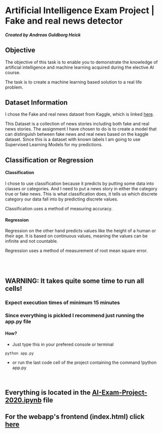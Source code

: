 # Artificial Intelligence Exam Project | Fake and real news detector
 
##### Created by Andreas Guldborg Heick

## Objective
The objective of this task is to enable you to demonstrate the knowledge of artificial intelligence and machine learning acquired during the elective AI course.

The task is to create a machine learning based solution to a real life problem.


## Dataset Information
I chose the Fake and real news dataset from Kaggle, which is linked [here](https://datsoftlyngby.github.io/soft2020spring/resources/32351e43-ExamTask.pdf).


This Dataset is a collection of news stories including both fake and real news stories.
The assignment I have chosen to do is to create a model that can distinguish between fake news and real news based on the kaggle dataset. Since this is a dataset with known labels I am going to use Supervised Learning Models for my predictions.

## Classification or Regression
#### Classification
I chose to use classification because it predicts by putting some data into classes or categories. And I need to put a news story in either the category true or fake news.
This is what classification does, it tells us which discrete category our data fall into by predicting discrete values.

Classification uses a method of measuring accuracy.

#### Regression
Regression on the other hand predicts values like the height of a human or their age.
It is based on continuous values, meaning the values can be infinite and not countable.

Regression uses a method of measurement of root mean square error.

<br>
<br>

## WARNING: It takes quite some time to run all cells!
### Expect execution times of minimum 15 minutes
### Since everything is pickled I recommend just running the app.py file
#### How?
* Just type this in your prefered console or terminal
```
python app.py
```

* or run the last code cell of the project containing the command !python app.py
<br>


## Everything is located in the [AI-Exam-Project-2020.ipynb](AI-Exam-Project-2020.ipynb) file
## For the webapp's frontend (index.html) click [here](templates/index.html)